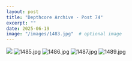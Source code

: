 ```yaml
---
layout: post
title: "Depthcore Archive - Post 74"
excerpt: ""
date: 2025-06-19
image: "/images/1483.jpg"  # optional image
---
```


<img src="/images/1483.jpg">
<img src="/images/1485.jpg" alt="1485.jpg"/>
<img src="/images/1486.jpg" alt="1486.jpg"/>
<img src="/images/1487.jpg" alt="1487.jpg"/>
<img src="/images/1489.jpg" alt="1489.jpg"/>
